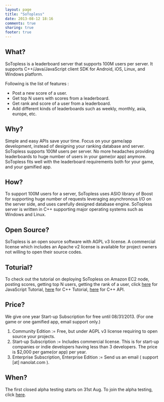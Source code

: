 ```yaml
---
layout: page
title: "SoTopless"
date: 2013-08-12 18:16
comments: true
sharing: true
footer: true
---
```

What?
-----
SoTopless is a leaderboard server that supports 100M users per server. 
It supports C++/Java/JavaScript client SDK for Android, iOS, Linux, and Windows platform. 

Following is the list of features :

*   Post a new score of a user.
*   Get top N users with scores from a leaderboard.  
*   Get rank and score of a user from a leaderboard. 
*   Add different kinds of leaderboards such as weekly, monthly, asia, europe, etc. 

Why?
----
Simple and easy APIs save your time. Focus on your game/app development, instead of designing your ranking database and server.  
SoTopless supports 100M users per server. No more headaches providing leaderboards to huge number of users in your game(or app) anymore. SoTopless fits well with the leaderboard requirements both for your game, and your gamified app.

How?
----
To support 100M users for a server, SoTopless uses ASIO library of Boost for supporting huge number of requests leveraging asynchronous I/O on the server side, and uses carefully designed database engine. SoTopless server is written in C++ supporting major operating systems such as Windows and Linux.

Open Source?
------------
SoTopless is an open source software with AGPL v3 license. A commercial license which includes an Apache v2 license is available for project owners not willing to open their source codes.

Toturial?
---------
To check out the tutorial on deploying SoTopless on Amazon EC2 node, posting scores, getting top N users, getting the rank of a user, click [here](tutorials/javascript.html) for JavaScript Tutorial, [here](tutorials/cpp.html) for C++ Tutorial, [here](tutorials/cpp-api.html) for C++ API.

Price?
------
We give one year Start-up Subscription for free until 08/31/2013. (For one game or one gamified app, email support only.)

1. Community Edition
:= Free, but under AGPL v3 license requiring to open source your projects. 
2. Start-up Subscription
:= Includes commercial license. This is for start-up companies or indie developers having less than 3 developers. The price is $2,000 per game(or app) per year.
3. Enterprise Subscription, Enterprise Edition
:= Send us an email ( support [at] nanolat.com ).

When?
-----
The first closed alpha testing starts on 31st Aug. To join the alpha testing, click [here](join-alpha-test).
